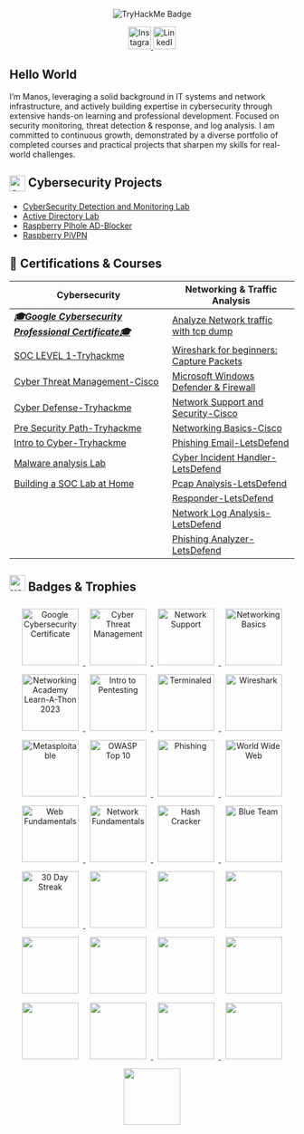 

<p align="center">
  <img src="https://tryhackme-badges.s3.amazonaws.com/manolis25.png" alt="TryHackMe Badge" />
</p>
<p align="center">
  <a href="https://instagram.com/manolis.atsas" target="_blank">
    <img src="https://img.icons8.com/fluent/48/000000/instagram-new.png" alt="Instagram" width="40px"/>
  </a>
  <a href="https://linkedin.com/in/manolis-atsas" target="_blank">
    <img src="https://img.icons8.com/fluent/48/000000/linkedin.png" alt="LinkedIn" width="40px"/>
  </a>
</p>

## Hello World
I’m Manos, leveraging a solid background in IT systems and network infrastructure, and actively building expertise in cybersecurity through extensive hands-on learning and professional development. Focused on security monitoring, threat detection & response, and log analysis. I am committed to continuous growth, demonstrated by a diverse portfolio of completed courses and practical projects that sharpen my skills for real-world challenges.

## <img src="https://img.icons8.com/color/48/concept.png" alt="concept" width="28" height="28" style="vertical-align:middle;"/> Cybersecurity Projects
  - [CyberSecurity Detection and Monitoring Lab](https://github.com/ManolisCraftedTech/LabProject)
  - [Active Directory Lab](https://github.com/ManolisCraftedTech/LabProject)
  - [Raspberry PIhole AD-Blocker](https://github.com/ManolisCraftedTech/RaspberryDNS)
  - [Raspberry PiVPN](https://github.com/ManolisCraftedTech/pivpn)
  
## 📜 Certifications & Courses  
| **Cybersecurity** | **Networking & Traffic Analysis** |
|-------------------|-----------------------------------|
| ***[🎓Google Cybersecurity Professional Certificate🎓](https://www.coursera.org/account/accomplishments/specialization/WB5A7986YEUU)*** | [Analyze Network traffic with tcp dump](https://www.coursera.org/account/accomplishments/records/CDJBB5VAL564) | |
| [SOC LEVEL 1-Tryhackme](https://tryhackme-certificates.s3-eu-west-1.amazonaws.com/THM-QHQFIKDBEJ.png) | [Wireshark for beginners: Capture Packets](https://www.coursera.org/account/accomplishments/records/8PWH4S8CG3K8) | |
| [Cyber Threat Management-Cisco](https://www.credly.com/badges/32d4f145-6f64-42a1-b7b7-c3e6d1e2f19e/public_url) | [Microsoft Windows Defender & Firewall](https://www.coursera.org/account/accomplishments/records/UUTGFVNFWDWZ) | |
| [Cyber Defense-Tryhackme](https://tryhackme-certificates.s3-eu-west-1.amazonaws.com/THM-DXOTFDP3AA.png) | [Network Support and Security-Cisco](https://www.credly.com/badges/24c286c0-f8cd-442f-accb-cd52ed628d8f) | |
| [Pre Security Path-Tryhackme](https://tryhackme-certificates.s3-eu-west-1.amazonaws.com/THM-YHQSJTYLDP.png) | [Networking Basics-Cisco](https://www.credly.com/badges/df72e907-2932-48e2-bf14-79944f2cb961) | |
| [Intro to Cyber-Tryhackme](https://tryhackme-certificates.s3-eu-west-1.amazonaws.com/THM-RFEV8BD7LH.png) | [Phishing Email-LetsDefend](https://app.letsdefend.io/my-rewards/detail/ea4986dd-74c9-4f50-b304-27bbd94dc78f) | |
| [Malware analysis Lab](https://app.letsdefend.io/my-rewards/detail/e9819aaacc3244bc9fdd8962e40914ca) | [Cyber Incident Handler-LetsDefend](https://app.letsdefend.io/my-rewards/detail/1716f63a-20e6-4549-aff6-1557a885df03) | |
| [Building a SOC Lab at Home](https://app.letsdefend.io/my-rewards/detail/b8b6654c-3734-4ac8-85d6-2099a2bd6801) | [Pcap Analysis-LetsDefend](https://app.letsdefend.io/my-rewards/detail/7c9fe3b5-b8ec-44c9-a6ed-ce941d0f9ba0) | |
| | [Responder-LetsDefend](https://app.letsdefend.io/my-rewards/detail/34d2529d-bc46-46d5-8f1b-dbd731c6b016) |
| | [Network Log Analysis-LetsDefend](https://app.letsdefend.io/my-rewards/detail/74a2f13f-0354-4329-b6c1-0559547306a3) |
| | [Phishing Analyzer-LetsDefend](https://app.letsdefend.io/my-rewards/detail/421849ec-3ebd-4124-93b7-2f70fd1257bf) |

<h2><img width="28" height="28" src="https://img.icons8.com/color/48/warranty.png" alt="warranty"/> Badges & Trophies</h2>

<div align="center">

<a href="https://www.credly.com/badges/10adc208-de13-4b5d-88f4-a3c0f5053d58" target="_blank" rel="noopener noreferrer">
  <img src="https://i.postimg.cc/rFT2D51D/google-cybersecurity-certificate.png" alt="Google Cybersecurity Certificate" width="100" style="margin:8px;" />
</a>

<a href="https://www.credly.com/badges/32d4f145-6f64-42a1-b7b7-c3e6d1e2f19e/public_url" target="_blank" rel="noopener noreferrer">
  <img src="https://i.postimg.cc/bYkBpxm2/cyber-threat-management.png" alt="Cyber Threat Management" width="100" style="margin:8px;" />
</a>

<a href="https://www.credly.com/badges/24c286c0-f8cd-442f-accb-cd52ed628d8f" target="_blank" rel="noopener noreferrer">
  <img src="https://i.postimg.cc/QN5Xz8Nr/network-support.png" alt="Network Support" width="100" style="margin:8px;" />
</a>

<a href="https://www.credly.com/badges/df72e907-2932-48e2-bf14-79944f2cb961" target="_blank" rel="noopener noreferrer">
  <img src="https://i.postimg.cc/xTKWvqfc/networking-basics.png" alt="Networking Basics" width="100" style="margin:8px;" />
</a>

<a href="https://www.credly.com/badges/4ce417c4-b98e-4f8c-a221-aa2c50e62f6d" target="_blank" rel="noopener noreferrer">
  <img src="https://i.postimg.cc/43y0gj0J/networking-academy-learn-a-thon-2023.png" alt="Networking Academy Learn-A-Thon 2023" width="100" style="margin:8px;" />
</a>

<a href="https://tryhackme.com/manolis25/badges/intro-to-pentesting" target="_blank" rel="noopener noreferrer">
  <img src="https://i.postimg.cc/Vvt1YHKn/Screenshot-2024-02-08-224657-removebg-preview.png" alt="Intro to Pentesting" width="100" style="margin:8px;" />
</a>

<a href="https://tryhackme.com/manolis25/badges/terminaled" target="_blank" rel="noopener noreferrer">
  <img src="https://i.postimg.cc/fLRmHKgq/Screenshot-2024-01-18-213600-removebg-preview.png" alt="Terminaled" width="100" style="margin:8px;" />
</a>

<a href="https://tryhackme.com/manolis25/badges/wireshark" target="_blank" rel="noopener noreferrer">
  <img src="https://i.postimg.cc/rmXB6frj/Screenshot-2024-01-18-214808-removebg-preview.png" alt="Wireshark" width="100" style="margin:8px;" />
</a>

<a href="https://tryhackme.com/manolis25/badges/metasploitable" target="_blank" rel="noopener noreferrer">
  <img src="https://i.postimg.cc/VvRv0rwy/Screenshot-2024-01-18-213620-removebg-preview.png" alt="Metasploitable" width="100" style="margin:8px;" />
</a>

<a href="https://tryhackme.com/manolis25/badges/owasp-10" target="_blank" rel="noopener noreferrer">
  <img src="https://i.postimg.cc/NMZS8pgm/Screenshot-2024-01-18-214700-removebg-preview.png" alt="OWASP Top 10" width="100" style="margin:8px;" />
</a>

<a href="https://tryhackme.com/manolis25/badges/phishing" target="_blank" rel="noopener noreferrer">
  <img src="https://i.postimg.cc/YCwkBqBY/Screenshot-2024-01-18-214715-removebg-preview.png" alt="Phishing" width="100" style="margin:8px;" />
</a>

<a href="https://tryhackme.com/manolis25/badges/world-wide-web" target="_blank" rel="noopener noreferrer">
  <img src="https://i.postimg.cc/gkycJ6DN/Screenshot-2024-01-18-213537-removebg-preview.png" alt="World Wide Web" width="100" style="margin:8px;" />
</a>

<a href="https://tryhackme.com/manolis25/badges/web-fund" target="_blank" rel="noopener noreferrer">
  <img src="https://i.postimg.cc/BbK6NY20/Screenshot-2024-01-18-214748-removebg-preview.png" alt="Web Fundamentals" width="100" style="margin:8px;" />
</a>

<a href="https://tryhackme.com/manolis25/badges/network-fundamentals" target="_blank" rel="noopener noreferrer">
  <img src="https://i.postimg.cc/SQfxrv2m/Screenshot-2024-01-18-214641-removebg-preview.png" alt="Network Fundamentals" width="100" style="margin:8px;" />
</a>

<a href="https://tryhackme.com/manolis25/badges/hash-cracker" target="_blank" rel="noopener noreferrer">
  <img src="https://i.postimg.cc/mZPGcpYd/Screenshot-2024-01-18-213457-removebg-preview.png" alt="Hash Cracker" width="100" style="margin:8px;" />
</a>

<a href="https://tryhackme.com/manolis25/badges/blue" target="_blank" rel="noopener noreferrer">
  <img src="https://i.postimg.cc/FRgk0sX4/Screenshot-2024-01-18-213443-removebg-preview.png" alt="Blue Team" width="100" style="margin:8px;" />
</a>

<a href="https://tryhackme.com/manolis25/badges/30-day-streak" target="_blank" rel="noopener noreferrer">
  <img src="https://i.postimg.cc/3xvRgJ2c/Screenshot-2024-01-18-214733-removebg-preview.png" alt="30 Day Streak" width="100" style="margin:8px;" />
</a>

 <img src="https://github.com/user-attachments/assets/60033bed-cec6-4397-ba9c-cbd98987c7b4" width="100" style="margin: 8px;" />
  <img src="https://github.com/user-attachments/assets/3ded8112-7cba-4553-a3f5-29c011a4f409" width="100" style="margin: 8px;" />
  <img src="https://github.com/user-attachments/assets/42e76652-5b20-466b-9ee6-502bdcb76c3c" width="100" style="margin: 8px;" />
  <img src="https://github.com/user-attachments/assets/9b4803b7-ff7c-4e3a-af99-5996e07dd132" width="100" style="margin: 8px;" />
  <img src="https://github.com/user-attachments/assets/6186c0c2-0202-4ad4-9175-782cccff678d" width="100" style="margin: 8px;" />
  <img src="https://github.com/user-attachments/assets/b0cf6119-6ede-4835-b9d4-5dabe8c8b765" width="100" style="margin: 8px;" />
  <img src="https://github.com/user-attachments/assets/06fe89a7-9a35-4041-ac21-ecabc1ea18c3" width="100" style="margin: 8px;" />
  <img src="https://github.com/user-attachments/assets/0c0c32b3-2bd2-4584-95a2-6921693b4278" width="100" style="margin: 8px;" />
<a href="https://app.letsdefend.io/my-rewards/detail/0f839b43-1d1f-4b8d-b2bb-ec1e61d83a29" target="_blank" rel="noopener noreferrer">
<img src="https://github.com/user-attachments/assets/a7045e80-d0ef-4a7f-b9d8-c7b8ff30fc0a" width="100" style="margin: 8px;" />
</a>
 <a href="https://app.letsdefend.io/my-rewards/detail/8d445935-4345-41d2-bf13-e2a3dab54874" target="_blank" rel="noopener noreferrer">
<img src="https://github.com/user-attachments/assets/6a4db387-8316-41e0-8e56-2715b2a863b5" width="100" style="margin: 8px;" />
</a>
<a href="https://app.letsdefend.io/my-rewards/detail/e35ee934-28ac-4102-afa8-a569fe983544" target="_blank" rel="noopener noreferrer">
  <img src="https://github.com/user-attachments/assets/ce860a9d-080c-4b08-a9f6-3a5df5b3af3f" width="100" style="margin: 8px;" />
  </a>
  
  <a href="https://app.letsdefend.io/my-rewards/detail/ce091604-4717-496d-b6ee-c35a46017f1e" target="_blank" rel="noopener noreferrer">
<img src="https://github.com/user-attachments/assets/801c8e1d-d6ca-4389-953a-5ba469b9da73" width="100" style="margin: 8px;" />
</a>
<a href=" " target="_blank" rel="noopener noreferrer">
</a>


</div>
 
